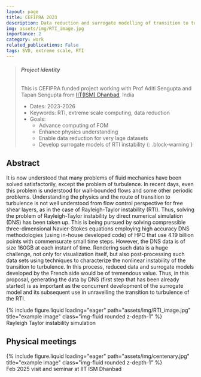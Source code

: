 ```yaml
---
layout: page
title: CEFIPRA 2023
description: Data reduction and surrogate modelling of transition to turbulence of Rayleigh-Taylor instability data obtained by DNS
img: assets/img/RTI_image.jpg
importance: 2
category: work
related_publications: False
tags: SVD, extreme scale, RTI
---
```


> ###### **Project identity**
> This is CEFIPRA funded project working with Prof Aditi Sengupta and Tapan Sengupta from [IIT(ISM) Dhanbad](https://www.iitism.ac.in/), India
> - Dates: 2023-2026
> - Keywords:  RTI, extreme scale computing, data reduction
> - Goals:
>   - Advance computing of FOM
>   - Enhance physics understanding
>   - Enable data reduction for very lage datasets
>   - Develop surrogate models of RTI instability 
{: .block-warning }

## Abstract
It is now understood that many problems of fluid mechanics have been solved satisfactorily, except the problem of turbulence. In recent days, even this problem is understood for wall-bounded flows  and some other periodic problems. Understanding the physics and the route of transition to turbulence is not well understood from flow control perspective for free shear layers, as in the case of Rayleigh-Taylor instability (RTI). Thus, solving the problem of Rayleigh-Taylor instability by direct numerical simulation (DNS) has been taken up. This is being pursued by solving compressible three-dimensional Navier-Stokes equations employing high accuracy DNS methodologies (using in-house developed code) of HPC that use 4.19 billion points with commensurate small time steps. However, the DNS data is of size 160GB at each instant of time. Rendering such data is a huge challenge, not only for visualization itself, but also post-processing such data sets using techniques to characterize the nonlinear instability of the transition to turbulence. In this process, reduced data and surrogate models developed by the French side would be of tremendous value. Thus, in this proposal, generating the data by DNS (first step that has been already started) is as important as the concurrent development of the surrogate model and its subsequent use in unravelling the transition to turbulence of the RTI. 

<div class="row">
    <div class="col-sm mt-3 mt-md-0">
        {% include figure.liquid loading="eager" path="assets/img/RTI_image.jpg" title="example image" class="img-fluid rounded z-depth-1" %}
    </div>
</div>
<div class="caption">
    Rayleigh Taylor instability simulation
</div>


## Physical meetings

<div class="row">
    <div class="col-sm mt-3 mt-md-0">
        {% include figure.liquid loading="eager" path="assets/img/centenary.jpg" title="example image" class="img-fluid rounded z-depth-1" %}
    </div>
</div>
<div class="caption">
    Feb 2025 visit and seminar at IIT ISM Dhanbad
</div>
